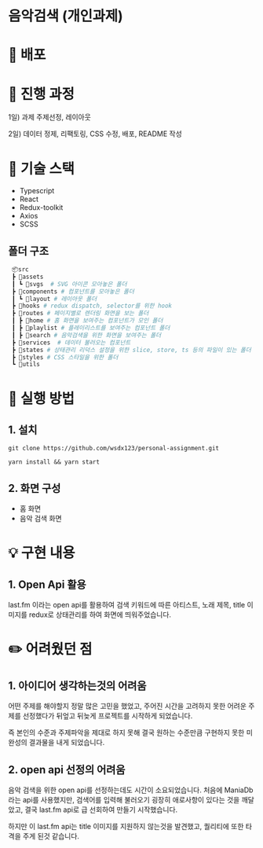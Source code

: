 # 음악검색 (개인과제)


# 🚀 배포




# 📝 진행 과정

1일) 과제 주제선정, 레이아웃

2일) 데이터 정제, 리팩토링, CSS 수정, 배포, README 작성


# 🔧 기술 스택

- Typescript
- React
- Redux-toolkit
- Axios
- SCSS

## 폴더 구조


```sh
 📦src
 ┣ 📂assets
 ┃ ┗ 📂svgs  # SVG 아이콘 모아놓은 폴더
 ┣ 📂components # 컴포넌트를 모아놓은 폴더
 ┃ ┗ 📂layout # 레이아웃 폴더
 ┣ 📂hooks # redux dispatch, selector를 위한 hook
 ┣ 📂routes # 페이지별로 렌더링 화면을 보는 폴더
 ┃ ┣ 📂home # 홈 화면을 보여주는 컴포넌트가 모인 폴더
 ┃ ┣ 📂playlist # 플레이리스트를 보여주는 컴포넌트 폴더
 ┃ ┣ 📂search # 음악검색을 위한 화면을 보여주는 폴더
 ┣ 📂services  # 데이터 불러오는 컴포넌트
 ┣ 📂states # 상태관리 리덕스 설정을 위한 slice, store, ts 등의 파일이 있는 폴더
 ┣ 📂styles # CSS 스타일을 위한 폴더
 ┗ 📂utils
```

# 📌 실행 방법

## 1. 설치
```
git clone https://github.com/wsdx123/personal-assignment.git
```
```
yarn install && yarn start
``` 

## 2. 화면 구성
  - 홈 화면
  - 음악 검색 화면
  

# 💡 구현 내용

## 1. Open Api 활용
last.fm 이라는 open api를 활용하여 검색 키워드에 따른 아티스트, 노래 제목, title 이미지를 redux로 상태관리를 하여 화면에 띄워주었습니다.

#  ✏️ 어려웠던 점

## 1. 아이디어 생각하는것의 어려움

어떤 주제를 해야할지 정말 많은 고민을 했었고, 주어진 시간을 고려하지 못한 어려운 주제를 선정했다가 뒤엎고 뒤늦게 프로젝트를 시작하게 되었습니다. 

즉 본인의 수준과 주제파악을 제대로 하지 못해 결국 원하는 수준만큼 구현하지 못한 미완성의 결과물을 내게 되었습니다.

## 2. open api 선정의 어려움

음악 검색을 위한 open api를 선정하는데도 시간이 소요되었습니다. 처음에 ManiaDb 라는 api를 사용했지만, 검색어를 입력해 불러오기 굉장히 애로사항이 있다는 것을 깨달았고, 결국 last.fm api로 급 선회하여 만들기 시작했습니다. 

하지만 이 last.fm api는 title 이미지를 지원하지 않는것을 발견했고, 퀄리티에 또한 타격을 주게 된것 같습니다.
